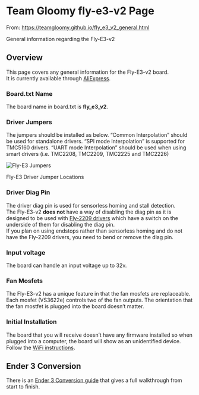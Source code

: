 # Team Gloomy fly-e3-v2 Page

From: https://teamgloomy.github.io/fly_e3_v2_general.html

General information regarding the Fly-E3-v2

## Overview[](https://teamgloomy.github.io/fly_e3_v2_general.html#overview)

This page covers any general information for the Fly-E3-v2 board.  
It is currently available through [AliExpress](https://s.click.aliexpress.com/e/_Dm8O04D).

### Board.txt Name[](https://teamgloomy.github.io/fly_e3_v2_general.html#boardtxt-name)

The board name in board.txt is **fly\_e3\_v2**.

### Driver Jumpers[](https://teamgloomy.github.io/fly_e3_v2_general.html#driver-jumpers)

The jumpers should be installed as below. “Common Interpolation” should be used for standalone drivers. “SPI mode Interpolation” is supported for TMC5160 drivers. “UART mode Interpolation” should be used when using smart drivers (i.e. TMC2208, TMC2209, TMC2225 and TMC2226)

![Fly-E3 Jumpers](https://teamgloomy.github.io/images/fly_e3_jumpers.png)

Fly-E3 Driver Jumper Locations

### Driver Diag Pin[](https://teamgloomy.github.io/fly_e3_v2_general.html#driver-diag-pin)

The driver diag pin is used for sensorless homing and stall detection.  
The Fly-E3-v2 **does not** have a way of disabling the diag pin as it is designed to be used with [Fly-2209 drivers](https://s.click.aliexpress.com/e/_DmJztc9) which have a switch on the underside of them for disabling the diag pin.  
If you plan on using endstops rather than sensorless homing and do not have the Fly-2209 drivers, you need to bend or remove the diag pin.

### Input voltage[](https://teamgloomy.github.io/fly_e3_v2_general.html#input-voltage)

The board can handle an input voltage up to 32v.

### Fan Mosfets[](https://teamgloomy.github.io/fly_e3_v2_general.html#fan-mosfets)

The Fly-E3-v2 has a unique feature in that the fan mosfets are replaceable. Each mosfet (VS3622e) controls two of the fan outputs. The orientation that the fan mostfet is plugged into the board doesn’t matter.

### Initial Installation[](https://teamgloomy.github.io/fly_e3_v2_general.html#initial-installation)

The board that you will receive doesn’t have any firmware installed so when plugged into a computer, the board will show as an unidentified device. Follow the [WiFi instructions](https://teamgloomy.github.io/fly_e3_v2_connected_wifi.html).

## Ender 3 Conversion[](https://teamgloomy.github.io/fly_e3_v2_general.html#ender-3-conversion)

There is an [Ender 3 Conversion guide](https://teamgloomy.github.io/ender_3_conversion.html) that gives a full walkthrough from start to finish.
